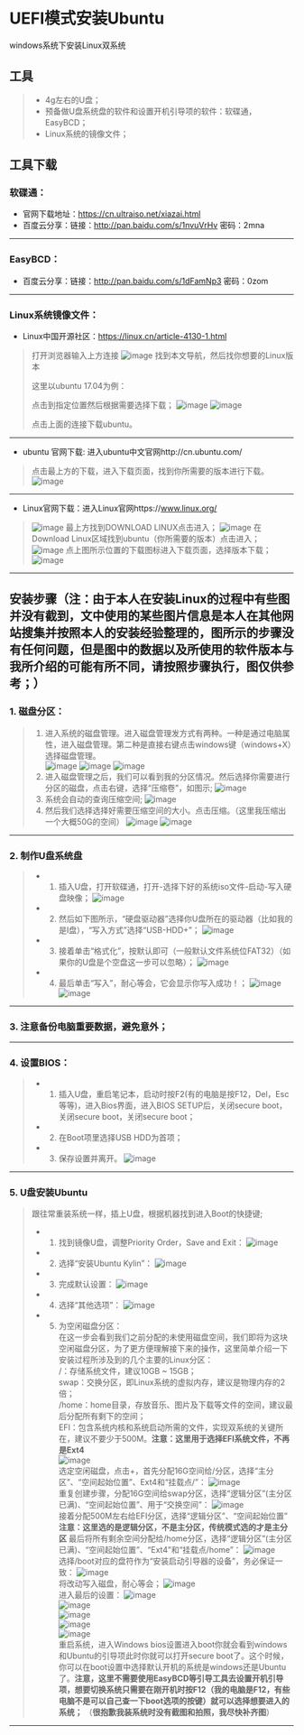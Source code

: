 # UEFI模式安装Ubuntu
windows系统下安装Linux双系统
## 工具
> - 4g左右的U盘；
> - 预备做U盘系统盘的软件和设置开机引导项的软件：软碟通，EasyBCD；
> - Linux系统的镜像文件；
## 工具下载
### 软碟通：
- 官网下载地址：https://cn.ultraiso.net/xiazai.html
- 百度云分享：链接：http://pan.baidu.com/s/1nvuVrHv 密码：2mna
---
### EasyBCD：
- 百度云分享：链接：http://pan.baidu.com/s/1dFamNp3 密码：0zom
---
### Linux系统镜像文件：
- Linux中国开源社区：https://linux.cn/article-4130-1.html
> 打开浏览器输入上方连接
![image](http://note.youdao.com/yws/api/personal/file/B69EBB9548B446B1878BEC36CC0F713D?method=download&shareKey=ba2ff90dc1e2fc0776e01358cf78f963)
> 找到本文导航，然后找你想要的Linux版本
> 
> 这里以ubuntu 17.04为例：
> 
> 点击到指定位置然后根据需要选择下载；
![image](http://note.youdao.com/yws/api/personal/file/0C2EA475E414465A9C0A9C58CA0552C4?method=download&shareKey=ba2ff90dc1e2fc0776e01358cf78f963)
![image](http://note.youdao.com/yws/api/personal/file/C00AB9FB6F0347379A0231EAF0EE39FB?method=download&shareKey=ba2ff90dc1e2fc0776e01358cf78f963)
>
> 点击上面的连接下载ubuntu。
---
- ubuntu 官网下载:
进入ubuntu中文官网http://cn.ubuntu.com/
> 点击最上方的下载，进入下载页面，找到你所需要的版本进行下载。
![image](http://note.youdao.com/yws/api/personal/file/B3B5DF62F9B04BE1897C9F4A63D25A7F?method=download&shareKey=3096833220dd5e4745eaa210e6a433f6)
---
- Linux官网下载：进入Linux官网https://www.linux.org/
> ![image](http://note.youdao.com/yws/api/personal/file/F9CA2FFD448446C7AF1653788F3971A1?method=download&shareKey=ba2ff90dc1e2fc0776e01358cf78f963)
最上方找到DOWNLOAD LINUX点击进入；
![image](http://note.youdao.com/yws/api/personal/file/A40FCAE57533470A814B17EAE24E4814?method=download&shareKey=ba2ff90dc1e2fc0776e01358cf78f963)
在Download Linux区域找到ubuntu（你所需要的版本）点击进入；
![image](http://note.youdao.com/yws/api/personal/file/13DB3E3C8DEA4AEEB19283B648FE0646?method=download&shareKey=ba2ff90dc1e2fc0776e01358cf78f963)
点上图所示位置的下载图标进入下载页面，选择版本下载；
![image](http://note.youdao.com/yws/api/personal/file/ED541EAD50E74638AA70287110283FCC?method=download&shareKey=ba2ff90dc1e2fc0776e01358cf78f963)
---
## 安装步骤（注：由于本人在安装Linux的过程中有些图并没有截到，文中使用的某些图片信息是本人在其他网站搜集并按照本人的安装经验整理的，图所示的步骤没有任何问题，但是图中的数据以及所使用的软件版本与我所介绍的可能有所不同，请按照步骤执行，图仅供参考；）
### 1. 磁盘分区：
> 1. 进入系统的磁盘管理。进入磁盘管理发方式有两种。一种是通过电脑属性，进入磁盘管理。第二种是直接右键点击windows键（windows+X）选择磁盘管理。  
![image](http://note.youdao.com/yws/api/personal/file/0F500923D1D54891A5919581381E5C5F?method=download&shareKey=ba2ff90dc1e2fc0776e01358cf78f963)
![image](http://note.youdao.com/yws/api/personal/file/61BD9359AEA04ED9A5B245E431104AB4?method=download&shareKey=ba2ff90dc1e2fc0776e01358cf78f963)
![image](http://note.youdao.com/yws/api/personal/file/F75030217B2C49DDB1A2A893B03BA482?method=download&shareKey=ba2ff90dc1e2fc0776e01358cf78f963)
> 2. 进入磁盘管理之后，我们可以看到我的分区情况。然后选择你需要进行分区的磁盘，点击右键，选择“压缩卷”，如图示;
![image](http://note.youdao.com/yws/api/personal/file/99245A10395B4E2AA45A83D0DCE7D7EB?method=download&shareKey=ba2ff90dc1e2fc0776e01358cf78f963)
> 3. 系统会自动的查询压缩空间;
![image](http://note.youdao.com/yws/api/personal/file/831AD1D375064A38A5E0D679F0060566?method=download&shareKey=ba2ff90dc1e2fc0776e01358cf78f963)
> 4. 然后我们选择选择好需要压缩空间的大小。点击压缩。（这里我压缩出一个大概50G的空间）
![image](http://note.youdao.com/yws/api/personal/file/1C43F4525138403E81A5FDECBF010166?method=download&shareKey=ba2ff90dc1e2fc0776e01358cf78f963)
![image](http://note.youdao.com/yws/api/personal/file/429C7E9BFC1E4DCC82F7E2F8576CCDBB?method=download&shareKey=ba2ff90dc1e2fc0776e01358cf78f963)
---
### 2. 制作U盘系统盘
> - 1. 插入U盘，打开软碟通，打开-选择下好的系统iso文件-启动-写入硬盘映像；
![image](http://note.youdao.com/yws/api/personal/file/880FC287C99A4092A4151E9166B78547?method=download&shareKey=ba2ff90dc1e2fc0776e01358cf78f963)
> - 2. 然后如下图所示，“硬盘驱动器”选择你U盘所在的驱动器（比如我的是I盘），“写入方式”选择“USB-HDD+”；
![image](http://note.youdao.com/yws/api/personal/file/D09F127EA7474E51BE917ECEB3E71DCD?method=download&shareKey=ba2ff90dc1e2fc0776e01358cf78f963)
> - 3. 接着单击“格式化”，按默认即可（一般默认文件系统位FAT32）（如果你的U盘是个空盘这一步可以忽略）；
![image](http://note.youdao.com/yws/api/personal/file/765DD7C56E014C98BD1565E22539BF75?method=download&shareKey=ba2ff90dc1e2fc0776e01358cf78f963)
> - 4. 最后单击“写入”，耐心等会，它会显示你写入成功！；
![image](http://note.youdao.com/yws/api/personal/file/7E6ECACC19BD45D0A7AF9A946DA75699?method=download&shareKey=ba2ff90dc1e2fc0776e01358cf78f963)
![image](http://note.youdao.com/yws/api/personal/file/9DD744E9C9EA4DE68636AF4CC4388579?method=download&shareKey=ba2ff90dc1e2fc0776e01358cf78f963)
---
### 3. 注意备份电脑重要数据，避免意外；
---
### 4. 设置BIOS：
> - 1. 插入U盘，重启笔记本，启动时按F2(有的电脑是按F12，Del，Esc等等)，进入Bios界面，进入BIOS SETUP后，关闭secure boot，关闭secure boot，关闭secure boot；
> - 2. 在Boot项里选择USB HDD为首项；
> - 3. 保存设置并离开。
![image](http://note.youdao.com/yws/api/personal/file/B281D4811CBC4DDCA194FBD11B659A03?method=download&shareKey=ba2ff90dc1e2fc0776e01358cf78f963)
---
### 5. U盘安装Ubuntu
> 跟往常重装系统一样，插上U盘，根据机器找到进入Boot的快捷键;
> - 1. 找到镜像U盘，调整Priority Order，Save and Exit：
![image](http://upload-images.jianshu.io/upload_images/671333-52245da80b6a24fe.jpg?imageMogr2/auto-orient/strip%7CimageView2/2)
> - 2. 选择“安装Ubuntu Kylin”：
![image](http://upload-images.jianshu.io/upload_images/671333-930c13649fd95892.jpg?imageMogr2/auto-orient/strip%7CimageView2/2/w/1240)
> - 3. 完成默认设置：
![image](http://upload-images.jianshu.io/upload_images/671333-316c38f12e231f9c.jpg?imageMogr2/auto-orient/strip%7CimageView2/2/w/1240)
> - 4. 选择“其他选项”：
![image](http://upload-images.jianshu.io/upload_images/671333-efa9c15dce9a2366.jpg?imageMogr2/auto-orient/strip%7CimageView2/2/w/1240)
> - 5. 为空闲磁盘分区：  
在这一步会看到我们之前分配的未使用磁盘空间，我们即将为这块空闲磁盘分区，为了更方便理解接下来的操作，这里简单介绍一下安装过程所涉及到的几个主要的Linux分区：  
/：存储系统文件，建议10GB ~ 15GB；  
swap：交换分区，即Linux系统的虚拟内存，建议是物理内存的2倍；  
/home：home目录，存放音乐、图片及下载等文件的空间，建议最后分配所有剩下的空间；  
EFI：包含系统内核和系统启动所需的文件，实现双系统的关键所在，建议不要少于500M。**注意：这里用于选择EFI系统文件，不再是Ext4**  
![image](http://upload-images.jianshu.io/upload_images/671333-efa9c15dce9a2366.jpg?imageMogr2/auto-orient/strip%7CimageView2/2)   
选定空闲磁盘，点击+，首先分配16G空间给/分区，选择“主分区”、“空间起始位置”、Ext4和“挂载点/”：
![image](http://upload-images.jianshu.io/upload_images/671333-b66a114eca0c8aee.jpg?imageMogr2/auto-orient/strip%7CimageView2/2/w/1240)  
重复创建步骤，分配16G空间给swap分区，选择“逻辑分区”(主分区已满)、“空间起始位置”、用于“交换空间”：
![image](http://upload-images.jianshu.io/upload_images/671333-8e62830d2d99a979.jpg?imageMogr2/auto-orient/strip%7CimageView2/2/w/1240)  
接着分配500M左右给EFI分区，选择“逻辑分区”、“空间起始位置” **注意：这里选的是逻辑分区，不是主分区，传统模式选的才是主分区**
最后将所有剩余空间分配给/home分区，选择“逻辑分区”(主分区已满)、“空间起始位置”、“Ext4”和“挂载点/home”：
![image](http://upload-images.jianshu.io/upload_images/671333-c70f4de86b3d6db5.jpg?imageMogr2/auto-orient/strip%7CimageView2/2)  
选择/boot对应的盘符作为“安装启动引导器的设备”，务必保证一致：
![image](http://upload-images.jianshu.io/upload_images/671333-f4cecdad1256398f.jpg?imageMogr2/auto-orient/strip%7CimageView2/2/w/1240)  
将改动写入磁盘，耐心等会；
![image](http://upload-images.jianshu.io/upload_images/671333-e60e325a26327ab6.jpg?imageMogr2/auto-orient/strip%7CimageView2/2/w/1240)  
进入最后的设置：
![image](http://upload-images.jianshu.io/upload_images/671333-611c071e24380048.jpg?imageMogr2/auto-orient/strip%7CimageView2/2/w/1240)  
![image](http://upload-images.jianshu.io/upload_images/671333-cc8b9e0e50fefef9.jpg?imageMogr2/auto-orient/strip%7CimageView2/2)  
![image](http://upload-images.jianshu.io/upload_images/671333-159aa5ed54bb2977.jpg?imageMogr2/auto-orient/strip%7CimageView2/2/w/1240)  
![image](http://upload-images.jianshu.io/upload_images/671333-abe8611d11530843.jpg?imageMogr2/auto-orient/strip%7CimageView2/2/w/1240)  
![image](http://upload-images.jianshu.io/upload_images/671333-0829a0d732bb9991.jpg?imageMogr2/auto-orient/strip%7CimageView2/2/w/1240)  
重启系统，进入Windows bios设置进入boot你就会看到windows和Ubuntu的引导项此时你就可以打开secure boot了。这个时候，你可以在boot设置中选择默认开机的系统是windows还是Ubuntu了。**注意，这里不需要使用EasyBCD等引导工具去设置开机引导项，想要切换系统只需要在刚开机时按F12（我的电脑是F12，有些电脑不是可以自己查一下boot选项的按键）就可以选择想要进入的系统；**
（**很抱歉我装系统时没有截图和拍照，我尽快补齐图**）
---

















































